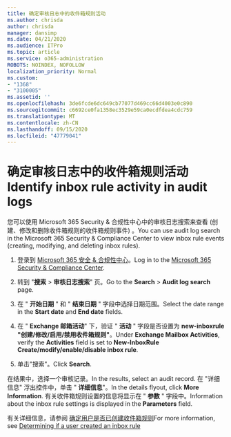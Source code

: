 ```yaml
---
title: 确定审核日志中的收件箱规则活动
ms.author: chrisda
author: chrisda
manager: dansimp
ms.date: 04/21/2020
ms.audience: ITPro
ms.topic: article
ms.service: o365-administration
ROBOTS: NOINDEX, NOFOLLOW
localization_priority: Normal
ms.custom:
- "1368"
- "3100005"
ms.assetid: ''
ms.openlocfilehash: 3de6fcde6dc649cb77077d469cc66d4003e0c890
ms.sourcegitcommit: c6692ce0fa1358ec3529e59ca0ecdfdea4cdc759
ms.translationtype: MT
ms.contentlocale: zh-CN
ms.lasthandoff: 09/15/2020
ms.locfileid: "47779041"
---
```

# <a name="identify-inbox-rule-activity-in-audit-logs"></a><span data-ttu-id="0eab9-102">确定审核日志中的收件箱规则活动</span><span class="sxs-lookup"><span data-stu-id="0eab9-102">Identify inbox rule activity in audit logs</span></span>

<span data-ttu-id="0eab9-103">您可以使用 Microsoft 365 Security & 合规性中心中的审核日志搜索来查看 (创建、修改和删除收件箱规则的收件箱规则事件) 。</span><span class="sxs-lookup"><span data-stu-id="0eab9-103">You can use audit log search in the Microsoft 365 Security & Compliance Center to view inbox rule events (creating, modifying, and deleting inbox rules).</span></span>

1. <span data-ttu-id="0eab9-104">登录到 [Microsoft 365 安全 & 合规性中心](https://protection.office.com/)。</span><span class="sxs-lookup"><span data-stu-id="0eab9-104">Log in to the [Microsoft 365 Security & Compliance Center](https://protection.office.com/).</span></span>

2. <span data-ttu-id="0eab9-105">转到 "**搜索**  >  **审核日志搜索**" 页。</span><span class="sxs-lookup"><span data-stu-id="0eab9-105">Go to the **Search** > **Audit log search** page.</span></span>

3. <span data-ttu-id="0eab9-106">在 " **开始日期** " 和 " **结束日期** " 字段中选择日期范围。</span><span class="sxs-lookup"><span data-stu-id="0eab9-106">Select the date range in the **Start date** and **End date** fields.</span></span>

4. <span data-ttu-id="0eab9-107">在 " **Exchange 邮箱活动**" 下，验证 " **活动** " 字段是否设置为 **new-inboxrule "创建/修改/启用/禁用收件箱规则"**。</span><span class="sxs-lookup"><span data-stu-id="0eab9-107">Under **Exchange Mailbox Activities**, verify the **Activities** field is set to **New-InboxRule Create/modify/enable/disable inbox rule**.</span></span>

5. <span data-ttu-id="0eab9-108">单击"搜索"。</span><span class="sxs-lookup"><span data-stu-id="0eab9-108">Click **Search**.</span></span>

<span data-ttu-id="0eab9-109">在结果中，选择一个审核记录。</span><span class="sxs-lookup"><span data-stu-id="0eab9-109">In the results, select an audit record.</span></span> <span data-ttu-id="0eab9-110">在 "详细信息" 浮出控件中，单击 " **详细信息**"。</span><span class="sxs-lookup"><span data-stu-id="0eab9-110">In the details flyout, click **More Information**.</span></span> <span data-ttu-id="0eab9-111">有关收件箱规则设置的信息将显示在 " **参数** " 字段中。</span><span class="sxs-lookup"><span data-stu-id="0eab9-111">Information about the inbox rule settings is displayed in the **Parameters** field.</span></span>

<span data-ttu-id="0eab9-112">有关详细信息，请参阅 [确定用户是否已创建收件箱规则](https://docs.microsoft.com//office365/securitycompliance/auditing-troubleshooting-scenarios#determining-if-a-user-created-an-inbox-rule)</span><span class="sxs-lookup"><span data-stu-id="0eab9-112">For more information, see [Determining if a user created an inbox rule](https://docs.microsoft.com//office365/securitycompliance/auditing-troubleshooting-scenarios#determining-if-a-user-created-an-inbox-rule)</span></span>
